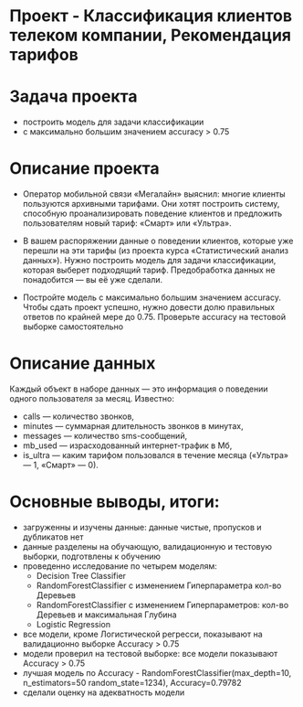 ﻿# Проект - Классификация клиентов телеком компании, Рекомендация тарифов

# Задача проекта
- построить модель для задачи классификации
- с максимально большим значением accuracy > 0.75

# Описание проекта
- Оператор мобильной связи «Мегалайн» выяснил: многие клиенты пользуются архивными тарифами. Они хотят построить систему, способную проанализировать поведение клиентов и предложить пользователям новый тариф: «Смарт» или «Ультра».

- В вашем распоряжении данные о поведении клиентов, которые уже перешли на эти тарифы (из проекта курса «Статистический анализ данных»). Нужно построить модель для задачи классификации, которая выберет подходящий тариф. Предобработка данных не понадобится — вы её уже сделали.

- Постройте модель с максимально большим значением accuracy. Чтобы сдать проект успешно, нужно довести долю правильных ответов по крайней мере до 0.75. Проверьте accuracy на тестовой выборке самостоятельно

# Описание данных
Каждый объект в наборе данных — это информация о поведении одного пользователя за месяц. Известно:
- calls — количество звонков,
- minutes — суммарная длительность звонков в минутах,
- messages — количество sms-сообщений,
- mb_used — израсходованный интернет-трафик в Мб,
- is_ultra — каким тарифом пользовался в течение месяца («Ультра» — 1, «Смарт» — 0).

# Основные выводы, итоги:

- загруженны и изучены данные: данные чистые, пропусков и дубликатов нет
- данные разделены на обучающую, валидационную и тестовую выборки, подготвлены к обучению
- проведенно исследование по четырем моделям: 
    - Decision Tree Classifier
    - RandomForestClassifier с изменением Гиперпараметра кол-во Деревьев
    - RandomForestClassifier с изменением Гиперпараметров: кол-во Деревьев и максимальная Глубина
    - Logistic Regression
- все модели, кроме Логистической регресси, показывают на валидационно выборке Accuracy > 0.75
- модели проверил на тестовой выборке: все модели показывают Accuracy > 0.75
- лучшая модель по Accuracy - RandomForestClassifier(max_depth=10, n_estimators=50 random_state=1234), Accuracy=0.79782
- сделали оценку на адекватность модели

